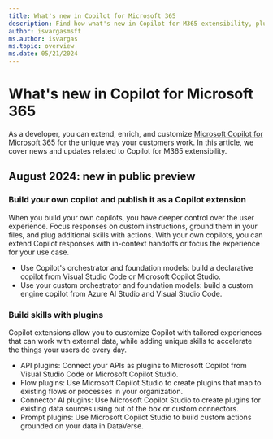 ```yaml
---
title: What's new in Copilot for Microsoft 365
description: Find how what's new in Copilot for M365 extensibility, plugins, declarative copilots, custom engine copilots, connectors and more.
author: isvargasmsft
ms.author: isvargas
ms.topic: overview
ms.date: 05/21/2024
---
```


# What's new in Copilot for Microsoft 365

As a developer, you can extend, enrich, and customize [Microsoft Copilot for Microsoft 365](/microsoft-365-copilot/microsoft-365-copilot-overview) for the unique way your customers work. In this article, we cover news and updates related to Copilot for M365 extensibility.

## August 2024: new in public preview

### Build your own copilot and publish it as a Copilot extension

When you build your own copilots, you have deeper control over the user experience. Focus responses on custom instructions, ground them in your files, and plug additional skills with actions. With your own copilots, you can extend Copilot responses with in-context handoffs or focus the experience for your use case.

- Use Copilot's orchestrator and foundation models: build a declarative copilot from Visual Studio Code or Microsoft Copilot Studio.
- Use your custom orchestrator and foundation models: build a custom engine copilot from Azure AI Studio and Visual Studio Code.

### Build skills with plugins

Copilot extensions allow you to customize Copilot with tailored experiences that can work with external data, while adding unique skills to accelerate the things your users do every day.

- API plugins: Connect your APIs as plugins to Microsoft Copilot from Visual Studio Code or Microsoft Copilot Studio.
- Flow plugins: Use Microsoft Copilot Studio to create plugins that map to existing flows or processes in your organization.
- Connector AI plugins: Use Microsoft Copilot Studio to create plugins for existing data sources using out of the box or custom connectors.
- Prompt plugins: Use Microsoft Copilot Studio to build custom actions grounded on your data in DataVerse.
